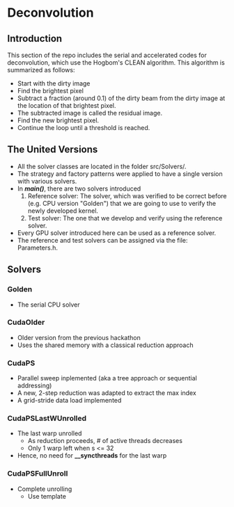 # Deconvolution
## Introduction
This section of the repo includes the serial and accelerated codes for deconvolution, which use the Hogbom's CLEAN algorithm. This algorithm is summarized as follows:
- Start with the dirty image
- Find the brightest pixel
- Subtract a fraction (around 0.1) of the dirty beam from the dirty image at the location of that brightest pixel.
- The subtracted image is called the residual image.
- Find the new brightest pixel.
- Continue the loop until a threshold is reached.

## The United Versions
- All the solver classes are located in the folder src/Solvers/. 
- The strategy and factory patterns were applied to have a single version with various solvers.
- In ***main()***, there are two solvers introduced
    1. Reference solver: The solver, which was verified to be correct before (e.g. CPU version "Golden") that we are going to use to verify the newly developed kernel.
    2. Test solver: The one that we develop and verify using the reference solver.
- Every GPU solver introduced here can be used as a reference solver.
- The reference and test solvers can be assigned via the file: Parameters.h.

## Solvers
### Golden
- The serial CPU solver

### CudaOlder
- Older version from the previous hackathon
- Uses the shared memory with a classical reduction approach

### CudaPS
- Parallel sweep inplemented (aka a tree approach or sequential addressing)
- A new, 2-step reduction was adapted to extract the max index
- A grid-stride data load implemented

### CudaPSLastWUnrolled
- The last warp unrolled
    - As reduction proceeds, # of active threads decreases
    - Only 1 warp left when s <= 32
- Hence, no need for **__syncthreads** for the last warp

### CudaPSFullUnroll
- Complete unrolling
    - Use template
